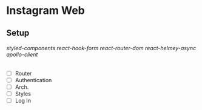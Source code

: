 # Instagram Web

## Setup

###### styled-components react-hook-form react-router-dom react-helmey-async apollo-client

- [ ] Router
- [ ] Authentication
- [ ] Arch.
- [ ] Styles
- [ ] Log In
